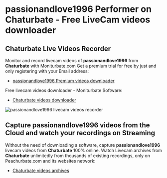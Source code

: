 # passionandlove1996 Performer on Chaturbate - Free LiveCam videos downloader

## Chaturbate Live Videos Recorder

Monitor and record livecam videos of **passionandlove1996** from **Chaturbate** with Moniturbate.com
Get a premium trial for free by just and only registering with your Email address:
* [passionandlove1996 Premium videos downloader](https://moniturbate.com/request-demo-licence-key.html)

Free livecam videos downloader - Moniturbate Software:
* [Chaturbate videos downloader](https://moniturbate.com/moniturbate-download-software.html)

![passionandlove1996 livecam videos recorder](https://peachurnet.com/templates/moniturbate-software.png)


## Capture passionandlove1996 videos from the Cloud and watch your recordings on Streaming

Without the need of downloading a software, capture **passionandlove1996** livecam videos from **Chaturbate** 100% online.
Watch Livecam archives from **Chaturbate** unlimitedly from thousands of existing recordings, only on Peachurbate.com and its websites network:
* [Chaturbate videos archives](https://peachurnet.com/)